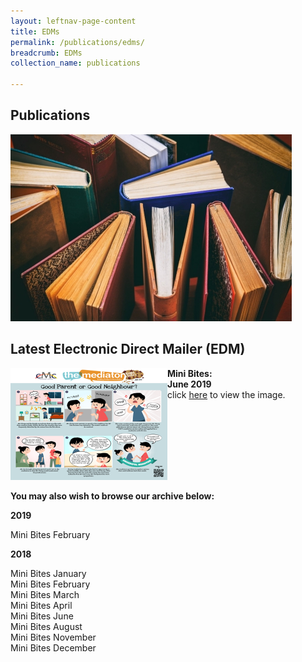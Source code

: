 ```yaml
---
layout: leftnav-page-content
title: EDMs
permalink: /publications/edms/
breadcrumb: EDMs
collection_name: publications

---
```


<style>
  .image {width: 600px;}
  .image img {max-width: 100%;}
  .flex-container {display: flex;}
  .flex-container .flex-box (justify-content: flex-center;)
</style>

Publications
---

<div class="image"><img src="/images/1504172802236.jpg/"></div>

Latest Electronic Direct Mailer (EDM)
---

<div class="flex-container">
  <div class="flex-box"><img src="/images/1561634316796.png/"></div>
  <div class="flex-box"><b>Mini Bites:<br>June 2019</b><br>click <a href="#" target="_blank">here</a> to view the image.</p></div>
</div>

**You may also wish to browse our archive below:**

**2019**

Mini Bites February

**2018**

Mini Bites January<br>
Mini Bites February<br>
Mini Bites March<br>
Mini Bites April<br>
Mini Bites June<br>
Mini Bites August<br>
Mini Bites November<br>
Mini Bites December<br>
